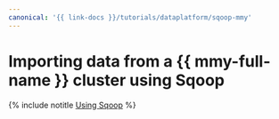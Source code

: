```yaml
---
canonical: '{{ link-docs }}/tutorials/dataplatform/sqoop-mmy'
---
```


# Importing data from a {{ mmy-full-name }} cluster using Sqoop

{% include notitle [Using Sqoop](../../_tutorials/dataplatform/sqoop/sqoop-mmy.md) %}
